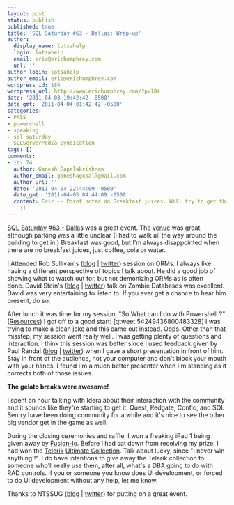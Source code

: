 ```yaml
---
layout: post
status: publish
published: true
title: 'SQL Saturday #63 - Dallas: Wrap-up'
author:
  display_name: lotsahelp
  login: lotsahelp
  email: eric@erichumphrey.com
  url: ''
author_login: lotsahelp
author_email: eric@erichumphrey.com
wordpress_id: 184
wordpress_url: http://www.erichumphrey.com/?p=184
date: '2011-04-03 19:42:42 -0500'
date_gmt: '2011-04-04 01:42:42 -0500'
categories:
- PASS
- powershell
- speaking
- sql saturday
- SQLServerPedia Syndication
tags: []
comments:
- id: 74
  author: Ganesh Gopalakrishnan
  author_email: ganeshagopal@gmail.com
  author_url: ''
  date: '2011-04-04 22:44:09 -0500'
  date_gmt: '2011-04-05 04:44:09 -0500'
  content: Eric -- Point noted on Breakfast juices. Will try to get them next year
    :)
---
```

<p><a href="http://sqlsaturday.com/63/eventhome.aspx">SQL Saturday #63 - Dallas</a> was a great event. The <a title="Region 10" href="http://www.region10.org/">venue</a> was great, although parking was a little unclear (I had to walk all the way around the building to get in.) Breakfast was good, but I'm always disappointed when there are no breakfast juices, just coffee, cola or water.</p>
<p>I Attended&nbsp;Rob Sullivan's (<a href="http://datachomp.com">blog</a> | <a href="http://twitter.com/#!/DataChomp">twitter</a>) session on ORMs. I always like having a different perspective of topics I talk about. He did a good job of showing what to watch out for, but not demonizing ORMs as is often done.&nbsp;David Stein's (<a href="http://www.made2mentor.com">blog</a> | <a href="http://twitter.com/#!/Made2Mentor">twitter</a>) talk on Zombie Databases was excellent. David was very entertaining to listen to. If you ever get a chance to hear him present, do so.</p>
<p>After lunch it was time for my session, "So What can I do with Powershell ?" (<a title="SQL Saturday #63 &ndash; Dallas: Resources" href="http://www.erichumphrey.com/2011/04/sqlsat63-resources/">Resources</a>) I got off to a good start:&nbsp;[qtweet 54249436800483328] I was trying to make a clean joke and this came out instead. Oops. Other than that misstep, my session went really well. I was getting plenty of questions and interaction. I think this session was better since I used feedback given by Paul Randal (<a href="http://www.sqlskills.com/blogs/paul">blog</a> | <a href="http://twitter.com/#!/PaulRandal">twitter</a>) when I gave a short presentation in front of him. Stay in front of the audience, not your computer and don't block your mouth with your hands. I found I'm a much better presenter when I'm standing as it corrects both of those issues.</p>
<p><strong>The gelato breaks were awesome!</strong></p>
<p>I spent an hour talking with Idera about their interaction with the community and it sounds like they're starting to get it. Quest, Redgate, Confio, and SQL Sentry have been doing community for a while and it's nice to see the other big vendor get in the game as well.</p>
<p>During the closing ceremonies and raffle, I won a freaking iPad 1 being given away by <a title="Fusion-io" href="http://www.fusionio.com/">Fusion-io</a>. Before I had sat down from receiving my prize, I had won the <a href="http://www.telerik.com/">Telerik</a> <a href="http://www.telerik.com/purchase.aspx">Ultimate Collection</a>. Talk about lucky, since "I never win anything!!". I do have intentions to give away the Telerik collection to someone who'll really use them, after all, what's a DBA going to do with RAD controls. If you or someone you know does UI development, or forced to do UI development without any help, let me know.</p>
<p>Thanks to NTSSUG  (<a href="http://northtexas.sqlpass.org/">blog</a> | <a href="http://twitter.com/#!/NTSSUG">twitter</a>) for putting on a great event.</p>

